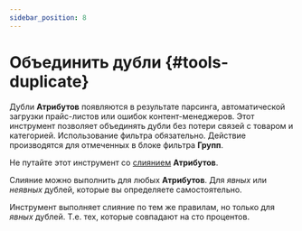 ```yaml
---
sidebar_position: 8
---
```


# Объединить дубли {#tools-duplicate}

Дубли **Атрибутов** появляются в результате парсинга, автоматической загрузки прайс-листов или ошибок контент-менеджеров. Этот инструмент позволяет объединять дубли без потери связей с товаром и категорией. Использование фильтра обязательно. Действие производятся для отмеченных в блоке фильтра **Групп**.

Не путайте этот инструмент со [слиянием](/module-features/merge.md) **Атрибутов**.

Слияние можно выполнить для любых **Атрибутов**. Для _явных_ или _неявных_ дублей, которые вы определяете самостоятельно.

Инструмент выполняет слияние по тем же правилам, но только для _явных_ дублей. Т.е. тех, которые совпадают на сто процентов.
